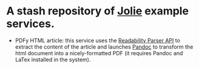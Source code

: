 # A stash repository of [Jolie](http://www.jolie-lang.org) example services.

- PDFy HTML article: this service uses the [Readability Parser API](https://www.readability.com/developers/api/parser) 
to extract the content of the article and launches [Pandoc](http://pandoc.org/) to transform the html document into a 
nicely-formatted PDF (it requires Pandoc and LaTex installed in the system).
